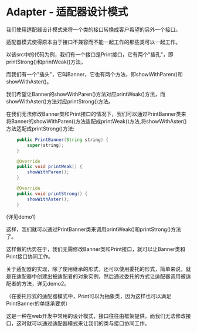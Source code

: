# Adapter - 适配器设计模式

我们使用适配器设计模式来将一个类的接口转换成客户希望的另外一个接口。

适配器模式使得原本由于接口不兼容而不能一起工作的那些类可以一起工作。

以该src中的代码为例，我们有一个接口是Print接口，它有两个"插孔"，即printStrong()和printWeak()方法，

而我们有一个"插头"，它叫Banner，它也有两个方法，即showWithParen()和showWithAster()。

我们希望让Banner的showWithParen()方法对应printWeak()方法，而showWithAster()方法对应printStrong()方法。

在我们无法修改Banner类和Print接口的情况下，我们可以通过PrintBanner类来将Banner的showWithParen()方法适配成printWeak()方法,将showWithAster()方法适配成printStrong()方法:

```java
    public PrintBanner(String string) {
        super(string);
    }

    @Override
    public void printWeak() {
        showWithParen();
    }

    @Override
    public void printStrong() {
        showWithAster();
    }   
```

(详见demo1)

这样，我们就可以通过PrintBanner类来调用printWeak()和printStrong()方法了。

这样做的优势在于，我们无需修改Banner类和Print接口，就可以让Banner类和Print接口协同工作。

关于适配器的实现，除了使用继承的形式，还可以使用委托的形式，简单来说，就是在适配器中创建出被适配者的对象实例，然后通过委托的方式让适配器调用被适配者的方法，详见demo2。

（在委托形式的适配器模式中，Print可以为抽象类，因为这样也可以满足PrintBanner的单继承要求）

这是一种在web开发中常用的设计模式，接口往往由框架提供，而我们无法修改接口，这时就可以通过适配器模式来让我们的类与接口协同工作。 

